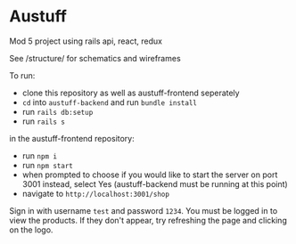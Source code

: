 # Austuff

Mod 5 project using rails api, react, redux

See /structure/ for schematics and wireframes

To run:
* clone this repository as well as austuff-frontend seperately
* `cd` into `austuff-backend` and run `bundle install`
* run `rails db:setup`
* run `rails s`

in the austuff-frontend repository:
* run `npm i`
* run `npm start`
* when prompted to choose if you would like to start the server on port 3001 instead, select Yes (austuff-backend must be running at this point)
* navigate to `http://localhost:3001/shop`

Sign in with username `test` and password `1234`.
You must be logged in to view the products.
If they don't appear, try refreshing the page and clicking on the logo.

